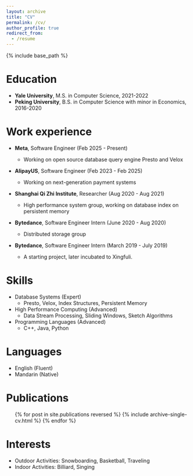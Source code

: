 ```yaml
---
layout: archive
title: "CV"
permalink: /cv/
author_profile: true
redirect_from:
  - /resume
---
```


{% include base_path %}

Education
======
* **Yale University**, M.S. in Computer Science, 2021-2022
* **Peking University**, B.S. in Computer Science with minor in Economics, 2016-2020

Work experience
======
* **Meta**, Software Engineer (Feb 2025 - Present)
  * Working on open source database query engine Presto and Velox

* **AlipayUS**, Software Engineer (Feb 2023 - Feb 2025)
  * Working on next-generation payment systems

* **Shanghai Qi Zhi Institute**, Researcher (Aug 2020 - Aug 2021)
  * High performance system group, working on database index on persistent memory

* **Bytedance**, Software Engineer Intern (June 2020 - Aug 2020)
  * Distributed storage group

* **Bytedance**, Software Engineer Intern (March 2019 - July 2019)
  * A starting project, later incubated to Xingfuli.
  
Skills
======
* Database Systems (Expert)
  * Presto, Velox, Index Structures, Persistent Memory
* High Performance Computing (Advanced)
  * Data Stream Processing, Sliding Windows, Sketch Algorithms
* Programming Languages (Advanced)
  * C++, Java, Python

Languages
======
* English (Fluent)
* Mandarin (Native)

Publications
======
  <ul>{% for post in site.publications reversed %}
    {% include archive-single-cv.html %}
  {% endfor %}</ul>
  
Interests
======
* Outdoor Activities: Snowboarding, Basketball, Traveling
* Indoor Activities: Billiard, Singing
